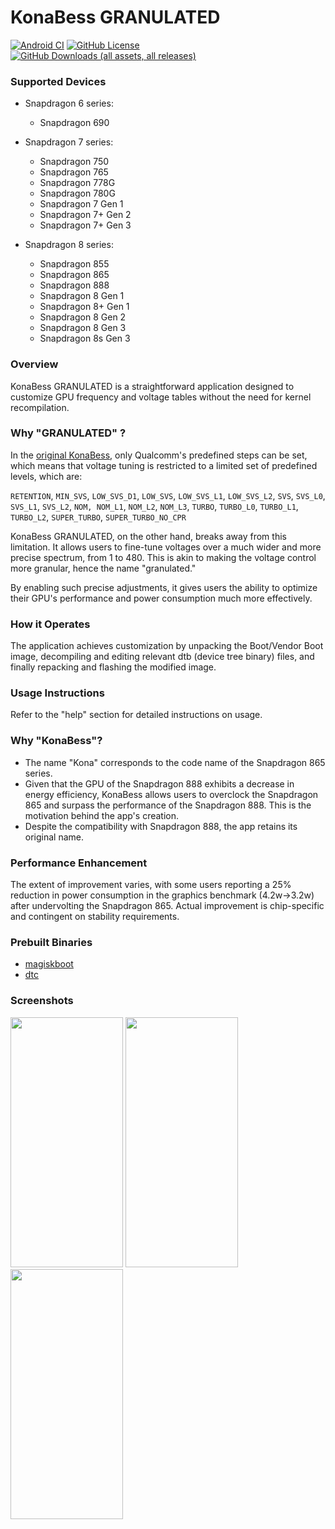 # KonaBess GRANULATED

[![Android CI](https://github.com/peternmuller/KonaBess-Granulated/actions/workflows/android.yml/badge.svg)](https://github.com/peternmuller/KonaBess-Granulated/actions/workflows/android.yml)
[![GitHub License](https://img.shields.io/github/license/peternmuller/KonaBess-Granulated?logo=gnu&label=License&link=https%3A%2F%2Fgithub.com%2Fpeternmuller%2FKonaBess-Granulated)](https://github.com/peternmuller/KonaBess-Granulated/blob/master/LICENSE)
[![GitHub Downloads (all assets, all releases)](https://img.shields.io/github/downloads/peternmuller/KonaBess-Granulated/total?logo=bookmeter&logoColor=white&label=Downloads&link=https%3A%2F%2Fgithub.com%2Fpeternmuller%2FKonaBess-Granulated%2Freleases)](https://github.com/peternmuller/KonaBess-Granulated/releases)

### Supported Devices

* Snapdragon 6 series:
  * Snapdragon 690

* Snapdragon 7 series:
  * Snapdragon 750
  * Snapdragon 765
  * Snapdragon 778G
  * Snapdragon 780G
  * Snapdragon 7 Gen 1
  * Snapdragon 7+ Gen 2
  * Snapdragon 7+ Gen 3

* Snapdragon 8 series:
  * Snapdragon 855
  * Snapdragon 865
  * Snapdragon 888
  * Snapdragon 8 Gen 1
  * Snapdragon 8+ Gen 1
  * Snapdragon 8 Gen 2
  * Snapdragon 8 Gen 3
  * Snapdragon 8s Gen 3

### Overview

KonaBess GRANULATED is a straightforward application designed to customize GPU frequency and voltage tables without the need for kernel recompilation.

### Why "GRANULATED" ?

In the [original KonaBess](https://github.com/libxzr/KonaBess), only Qualcomm's predefined steps can be set, which means that voltage tuning is restricted to a limited set of predefined levels, which are:

`RETENTION`, `MIN_SVS`, `LOW_SVS_D1`, `LOW_SVS`, `LOW_SVS_L1`, `LOW_SVS_L2`, `SVS`, `SVS_L0`, `SVS_L1`, `SVS_L2`, `NOM, NOM_L1`, `NOM_L2`, `NOM_L3`, `TURBO`, `TURBO_L0`, `TURBO_L1`, `TURBO_L2`, `SUPER_TURBO`, `SUPER_TURBO_NO_CPR`

KonaBess GRANULATED, on the other hand, breaks away from this limitation. It allows users to fine-tune voltages over a much wider and more precise spectrum, from 1 to 480. This is akin to making the voltage control more granular, hence the name "granulated."

By enabling such precise adjustments, it gives users the ability to optimize their GPU's performance and power consumption much more effectively.

### How it Operates

The application achieves customization by unpacking the Boot/Vendor Boot image, decompiling and editing relevant dtb (device tree binary) files, and finally repacking and flashing the modified image.

### Usage Instructions

Refer to the "help" section for detailed instructions on usage.

### Why "KonaBess"?

- The name "Kona" corresponds to the code name of the Snapdragon 865 series.
- Given that the GPU of the Snapdragon 888 exhibits a decrease in energy efficiency, KonaBess allows users to overclock the Snapdragon 865 and surpass the performance of the Snapdragon 888. This is the motivation behind the app's creation.
- Despite the compatibility with Snapdragon 888, the app retains its original name.

### Performance Enhancement

The extent of improvement varies, with some users reporting a 25% reduction in power consumption in the graphics benchmark (4.2w->3.2w) after undervolting the Snapdragon 865. Actual improvement is chip-specific and contingent on stability requirements.

### Prebuilt Binaries

- [magiskboot](https://github.com/topjohnwu/Magisk)
- [dtc](https://github.com/xzr467706992/dtc-aosp/tree/standalone)

### Screenshots

<img src="https://raw.githubusercontent.com/peternmuller/KonaBess-Granulated/master/screenshots/ss1.jpg" width="180" height="400"> <img src="https://raw.githubusercontent.com/peternmuller/KonaBess-Granulated/master/screenshots/ss2.jpg" width="180" height="400"> <img src="https://raw.githubusercontent.com/peternmuller/KonaBess-Granulated/master/screenshots/ss3.jpg" width="180" height="400">